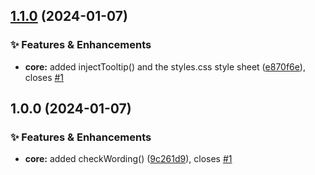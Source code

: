 ## [1.1.0](https://github.com/NASAG-DIGITAL-SOLUTIONS/test-factory/compare/v1.0.0...v1.1.0) (2024-01-07)

### ✨ Features & Enhancements

-   **core:** added injectTooltip() and the styles.css style sheet ([e870f6e](https://github.com/NASAG-DIGITAL-SOLUTIONS/test-factory/commit/e870f6e8f40fba5d8b727c71a83cec5ba8113456)), closes [#1](https://github.com/NASAG-DIGITAL-SOLUTIONS/test-factory/issues/1)

## 1.0.0 (2024-01-07)

### ✨ Features & Enhancements

-   **core:** added checkWording() ([9c261d9](https://github.com/NASAG-DIGITAL-SOLUTIONS/test-factory/commit/9c261d925e13b10b0bc52a40050cc5c272f5efb3)), closes [#1](https://github.com/NASAG-DIGITAL-SOLUTIONS/test-factory/issues/1)

